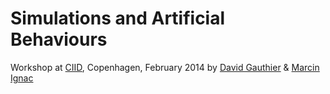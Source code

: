 Simulations and Artificial Behaviours
=====================================

Workshop at [CIID](http://ciid.dk), Copenhagen, February 2014 by [David Gauthier](http://gauthiier.info) & [Marcin Ignac](http://marcinignac.com)

